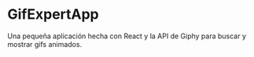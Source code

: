 # GifExpertApp

Una pequeña aplicación hecha con React y la API de Giphy para buscar y mostrar gifs animados.
